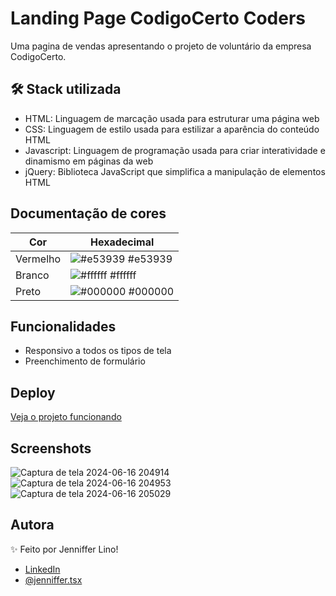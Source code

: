# Landing Page CodigoCerto Coders

Uma pagina de vendas apresentando o projeto de voluntário da empresa CodigoCerto.


## 🛠 Stack utilizada

* HTML: Linguagem de marcação usada para estruturar uma página web
* CSS: Linguagem de estilo usada para estilizar a aparência do conteúdo HTML
* Javascript: Linguagem de programação usada para criar interatividade e dinamismo em páginas da web
* jQuery: Biblioteca JavaScript que simplifica a manipulação de elementos HTML

## Documentação de cores

| Cor               | Hexadecimal                                                |
| ----------------- | ---------------------------------------------------------------- |
|     Vermelho      | ![#e53939](https://via.placeholder.com/10/e53939?text=+) #e53939 |
|      Branco       | ![#ffffff](https://via.placeholder.com/10/ffffff?text=+) #ffffff |
|      Preto        | ![#000000](https://via.placeholder.com/10/000000?text=+) #000000 |


## Funcionalidades

- Responsivo a todos os tipos de tela
- Preenchimento de formulário

## Deploy

[Veja o projeto funcionando](https://codigocertolp.vercel.app/)

## Screenshots

![Captura de tela 2024-06-16 204914](https://github.com/eujennifferlino/codigocertolp/assets/111028742/f300bad4-7e31-43d0-80b8-b09d305e3b04)
![Captura de tela 2024-06-16 204953](https://github.com/eujennifferlino/codigocertolp/assets/111028742/a725a640-d1cc-4409-8291-a93d9dce845c)
![Captura de tela 2024-06-16 205029](https://github.com/eujennifferlino/codigocertolp/assets/111028742/bedda261-e16c-4aaf-8f7f-0615d35fc1d8)


## Autora
✨ Feito por Jenniffer Lino!

- <a href="https://www.linkedin.com/in/jennifferlinoferreira/" target=”_blank”>LinkedIn</a>
- [@jenniffer.tsx](https://www.instagram.com/jenniffer.tsx)
